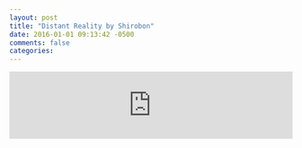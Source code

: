 ```yaml
---
layout: post
title: "Distant Reality by Shirobon"
date: 2016-01-01 09:13:42 -0500
comments: false
categories:
---
```


<iframe style="border: 0; width: 100%; height: 120px;" src="http://bandcamp.com/EmbeddedPlayer/album=899866961/size=large/bgcol=333333/linkcol=4ec5ec/tracklist=false/artwork=small/transparent=true/" seamless><a href="http://shirobon.bandcamp.com/album/distant-reality">Distant Reality by Shirobon</a></iframe>